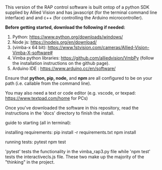 This version of the RAP control software is built ontop of a python SDK supplied by Allied Vision and has javascript (for the terminal command line interface) and and c++ (for controlling the Arduino microcontroller).

<b> Before getting started, download the following if needed:</b>

1) Python: https://www.python.org/downloads/windows/
2) Node js: https://nodejs.org/en/download/
3)  (vimba-x 64 bit): https://www.1stvision.com/cameras/Allied-Vision-Vimba-X-software#
4) Vimba python libraries: https://github.com/alliedvision/VmbPy (follow the installation instructions on the github page).
5) Arduino IDE : https://www.arduino.cc/en/software/

Ensure that <b> python, pip, node,</b> and <b> npm </b> are all configured to be on your path (i.e. callable from the command line).

You may also need a text or code editor (e.g. vscode, or texpad: https://www.textpad.com/home for PCs)

Once you've downloaded the software in this repository, read the instructions in the 'docs' directory to finish the install.

guide to starting (all in terminal):

installing requirements:
pip install -r requirements.txt
npm install

running tests:
pytest
npm test

'pytest' tests the functionality in the vimba_rap3.py file while 'npm test' tests the interactivecls.js file. These two make up the
majority of the "thinking" in the project.
